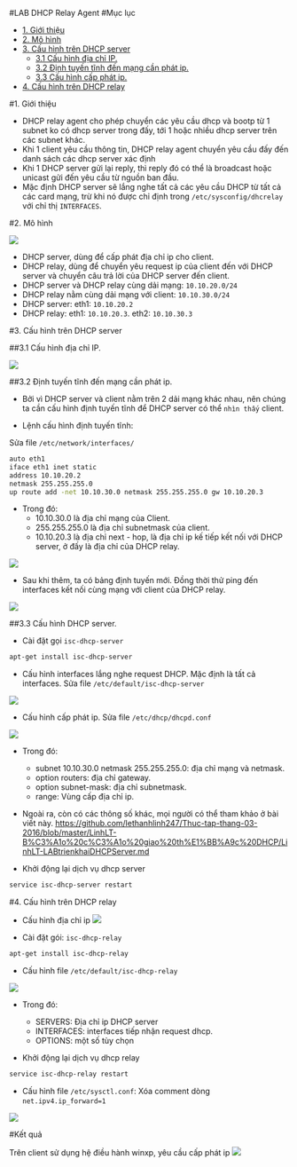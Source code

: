 #LAB DHCP Relay Agent
#Mục lục
* [1. Giới thiệu](#gioi_thieu)
* [2. Mô hình](#mo_hinh)
* [3. Cấu hình trên DHCP server](#dhcp_server)
	* [3.1 Cấu hình địa chỉ IP.](#ip)
	* [3.2 Định tuyến tĩnh đến mạng cần phát ip.](#dinh_tuyen)
	* [3.3 Cấu hình cấp phát ip.](#phat_ip)
* [4. Cấu hình trên DHCP relay](#dhcp_relay)



<a name="gioi_thieu"></a>
#1. Giới thiệu
* DHCP relay agent cho phép chuyển các yêu cầu dhcp và bootp từ 1 subnet ko có dhcp server trong đấy, tới 1 hoặc nhiều dhcp server trên các subnet khác.
* Khi 1 client yêu cầu thông tin, DHCP relay agent chuyển yêu cầu đấy đến danh sách các dhcp server xác định
* Khi 1 DHCP server gửi lại reply, thì reply đó có thể là broadcast hoặc unicast gửi đến yêu cầu từ nguồn ban đầu.
* Mặc định DHCP server sẽ lắng nghe tất cả các yêu cầu DHCP từ tất cả các card mạng, trừ khi nó được chỉ định trong `/etc/sysconfig/dhcrelay` với chỉ thị `INTERFACES`.


<a name="mo_hinh"></a>
#2. Mô hình

![](http://i.imgur.com/Tvr0EGB.jpg)

* DHCP server, dùng để cấp phát địa chỉ ip cho client.
* DHCP relay, dùng để chuyển yêu request ip của client đến với DHCP server và chuyển câu trả lời của DHCP server đến client.
* DHCP server và DHCP relay cùng dải mạng: `10.10.20.0/24`
* DHCP relay nằm cùng dải mạng với client: `10.10.30.0/24`
* DHCP server: eth1: `10.10.20.2`
* DHCP relay: eth1: `10.10.20.3`. eth2: `10.10.30.3`


<a name="dhcp_server"></a>
#3. Cấu hình trên DHCP server

<a name="ip"></a>
##3.1 Cấu hình địa chỉ IP.

![](http://i.imgur.com/YNGJWp7.png)

<a name="dinh_tuyen"></a>
##3.2 Định tuyến tĩnh đến mạng cần phát ip.
* Bởi vì DHCP server và client nằm trên 2 dải mạng khác nhau, nên chúng ta cần cấu hình định tuyến tĩnh để DHCP server có thể `nhìn thấy` client.

* Lệnh cấu hình định tuyến tĩnh: 

Sửa file `/etc/network/interfaces/`

```sh
auto eth1
iface eth1 inet static
address 10.10.20.2
netmask 255.255.255.0
up route add -net 10.10.30.0 netmask 255.255.255.0 gw 10.10.20.3
```
* Trong đó: 
	* 10.10.30.0 là địa chỉ mạng của Client.
	* 255.255.255.0 là địa chỉ subnetmask của client.
	* 10.10.20.3 là địa chỉ next - hop, là địa chỉ ip kế tiếp kết nối với DHCP server, ở đấy là địa chỉ của DHCP relay.

![](http://i.imgur.com/XtWGrRy.png)

* Sau khi thêm, ta có bảng định tuyến mới. Đồng thời thử ping đến interfaces kết nối cùng mạng với client của DHCP relay.

![](http://i.imgur.com/1H877AN.png)

<a href="phat_ip"></a>
##3.3 Cấu hình DHCP server.

* Cài đặt gọi `isc-dhcp-server`
```sh
apt-get install isc-dhcp-server
```

* Cấu hình interfaces lắng nghe request DHCP. Mặc định là tất cả interfaces. Sửa file `/etc/default/isc-dhcp-server` 

![](http://i.imgur.com/76BaRfB.png)

* Cấu hình cấp phát ip. Sửa file `/etc/dhcp/dhcpd.conf`

![](http://i.imgur.com/gyTN4wW.png)

* Trong đó: 
	* subnet 10.10.30.0 netmask 255.255.255.0: địa chỉ mạng và netmask.
	* option routers: địa chỉ gateway.
	* option subnet-mask: địa chỉ subnetmask.
	* range: Vùng cấp địa chỉ ip.

* Ngoài ra, còn có các thông số khác, mọi người có thể tham khảo ở bài viết này. https://github.com/lethanhlinh247/Thuc-tap-thang-03-2016/blob/master/LinhLT-B%C3%A1o%20c%C3%A1o%20giao%20th%E1%BB%A9c%20DHCP/LinhLT-LABtrienkhaiDHCPServer.md

* Khởi động lại dịch vụ dhcp server
```sh
service isc-dhcp-server restart
```

<a name="dhcp_relay"></a>
#4. Cấu hình trên DHCP relay
* Cấu hình địa chỉ ip
![](http://i.imgur.com/EOSQZnU.png)

* Cài đặt gói: `isc-dhcp-relay`
```sh
apt-get install isc-dhcp-relay
```
* Cấu hình file `/etc/default/isc-dhcp-relay`

![](http://i.imgur.com/Mpa76kq.png)

* Trong đó: 
	* SERVERS: Địa chỉ ip DHCP server
	* INTERFACES: interfaces tiếp nhận request dhcp.
	* OPTIONS: một số tùy chọn

* Khởi động lại dịch vụ dhcp relay
```sh
service isc-dhcp-relay restart
```

* Cấu hình file `/etc/sysctl.conf`: Xóa comment dòng `net.ipv4.ip_forward=1`

![](http://i.imgur.com/sBDEGt1.png)

<a name="ket_qua"></a>
#Kết quả

Trên client sử dụng hệ điều hành winxp, yêu cầu cấp phát ip
![](http://i.imgur.com/M9kPH8S.png)
